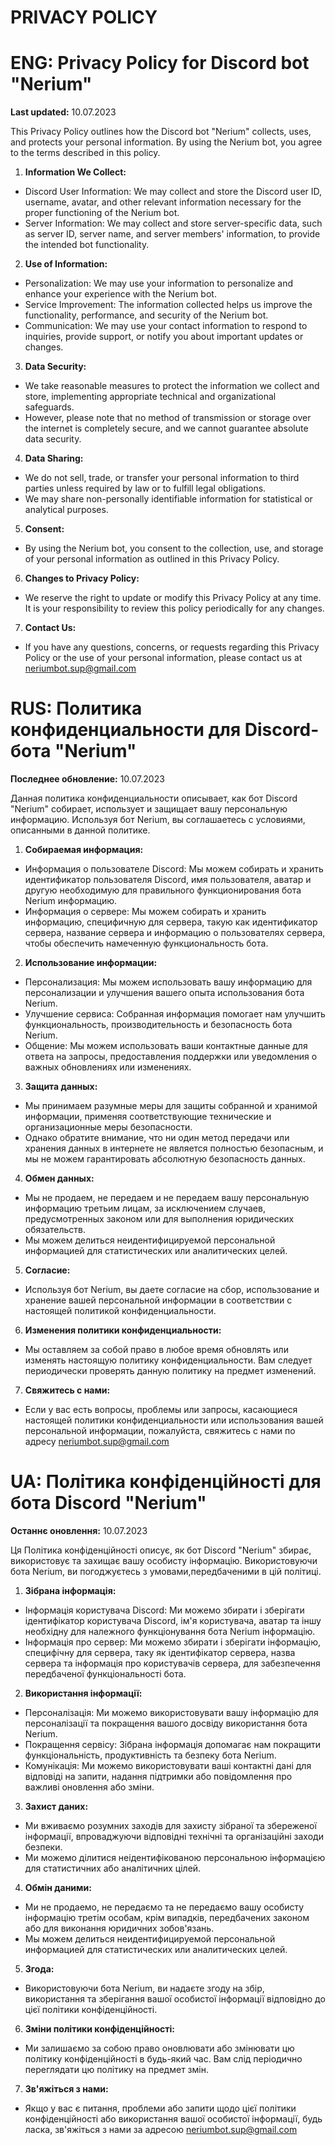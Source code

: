 # PRIVACY POLICY


# ENG: Privacy Policy for Discord bot "Nerium"

**Last updated:** 10.07.2023

This Privacy Policy outlines how the Discord bot "Nerium" collects, uses, and protects your personal information. By using the Nerium bot, you agree to the terms described in this policy.

1. **Information We Collect:**
- Discord User Information: We may collect and store the Discord user ID, username, avatar, and other relevant information necessary for the proper functioning of the Nerium bot.
- Server Information: We may collect and store server-specific data, such as server ID, server name, and server members' information, to provide the intended bot functionality.

2. **Use of Information:**
- Personalization: We may use your information to personalize and enhance your experience with the Nerium bot.
- Service Improvement: The information collected helps us improve the functionality, performance, and security of the Nerium bot.
- Communication: We may use your contact information to respond to inquiries, provide support, or notify you about important updates or changes.

3. **Data Security:**
- We take reasonable measures to protect the information we collect and store, implementing appropriate technical and organizational safeguards.
- However, please note that no method of transmission or storage over the internet is completely secure, and we cannot guarantee absolute data security.

4. **Data Sharing:**
- We do not sell, trade, or transfer your personal information to third parties unless required by law or to fulfill legal obligations.
- We may share non-personally identifiable information for statistical or analytical purposes.

5. **Consent:**
- By using the Nerium bot, you consent to the collection, use, and storage of your personal information as outlined in this Privacy Policy.

6. **Changes to Privacy Policy:**
- We reserve the right to update or modify this Privacy Policy at any time. It is your responsibility to review this policy periodically for any changes.

7. **Contact Us:**
- If you have any questions, concerns, or requests regarding this Privacy Policy or the use of your personal information, please contact us at neriumbot.sup@gmail.com

# RUS: Политика конфиденциальности для Discord-бота "Nerium"

**Последнее обновление:** 10.07.2023

Данная политика конфиденциальности описывает, как бот Discord "Nerium" собирает, использует и защищает вашу персональную информацию. Используя бот Nerium, вы соглашаетесь с условиями, описанными в данной политике.

1. **Собираемая информация:**
- Информация о пользователе Discord: Мы можем собирать и хранить идентификатор пользователя Discord, имя пользователя, аватар и другую необходимую для правильного функционирования бота Nerium информацию.
- Информация о сервере: Мы можем собирать и хранить информацию, специфичную для сервера, такую как идентификатор сервера, название сервера и информацию о пользователях сервера, чтобы обеспечить намеченную функциональность бота.

2. **Использование информации:**
- Персонализация: Мы можем использовать вашу информацию для персонализации и улучшения вашего опыта использования бота Nerium.
- Улучшение сервиса: Собранная информация помогает нам улучшить функциональность, производительность и безопасность бота Nerium.
- Общение: Мы можем использовать ваши контактные данные для ответа на запросы, предоставления поддержки или уведомления о важных обновлениях или изменениях.

3. **Защита данных:**
- Мы принимаем разумные меры для защиты собранной и хранимой информации, применяя соответствующие технические и организационные меры безопасности.
- Однако обратите внимание, что ни один метод передачи или хранения данных в интернете не является полностью безопасным, и мы не можем гарантировать абсолютную безопасность данных.

4. **Обмен данных:**
- Мы не продаем, не передаем и не передаем вашу персональную информацию третьим лицам, за исключением случаев, предусмотренных законом или для выполнения юридических обязательств.
- Мы можем делиться неидентифицируемой персональной информацией для статистических или аналитических целей.

5. **Согласие:**
- Используя бот Nerium, вы даете согласие на сбор, использование и хранение вашей персональной информации в соответствии с настоящей политикой конфиденциальности.

6. **Изменения политики конфиденциальности:**
- Мы оставляем за собой право в любое время обновлять или изменять настоящую политику конфиденциальности. Вам следует периодически проверять данную политику на предмет изменений.

7. **Свяжитесь с нами:**
- Если у вас есть вопросы, проблемы или запросы, касающиеся настоящей политики конфиденциальности или использования вашей персональной информации, пожалуйста, свяжитесь с нами по адресу neriumbot.sup@gmail.com

# UA: Політика конфіденційності для бота Discord "Nerium"

**Останнє оновлення:** 10.07.2023

Ця Політика конфіденційності описує, як бот Discord "Nerium" збирає, використовує та захищає вашу особисту інформацію. Використовуючи бота Nerium, ви погоджуєтесь з умовами,передбаченими в цій політиці.

1. **Зібрана інформація:**
- Інформація користувача Discord: Ми можемо збирати і зберігати ідентифікатор користувача Discord, ім'я користувача, аватар та іншу необхідну для належного функціонування бота Nerium інформацію.
- Інформація про сервер: Ми можемо збирати і зберігати інформацію, специфічну для сервера, таку як ідентифікатор сервера, назва сервера та інформація про користувачів сервера, для забезпечення передбаченої функціональності бота.

2. **Використання інформації:**
- Персоналізація: Ми можемо використовувати вашу інформацію для персоналізації та покращення вашого досвіду використання бота Nerium.
- Покращення сервісу: Зібрана інформація допомагає нам покращити функціональність, продуктивність та безпеку бота Nerium.
- Комунікація: Ми можемо використовувати ваші контактні дані для відповіді на запити, надання підтримки або повідомлення про важливі оновлення або зміни.

3. **Захист даних:**
- Ми вживаємо розумних заходів для захисту зібраної та збереженої інформації, впроваджуючи відповідні технічні та організаційні заходи безпеки.
- Ми можемо ділитися неідентифікованою персональною інформацією для статистичних або аналітичних цілей.

4. **Обмін даними:**
- Ми не продаемо, не передаємо та не передаємо вашу особисту інформацію третім особам, крім випадків, передбачених законом або для виконання юридичних зобов'язань.
- Мы можем делиться неидентифицируемой персональной информацией для статистических или аналитических целей.

5. **Згода:**
- Використовуючи бота Nerium, ви надаєте згоду на збір, використання та зберігання вашої особистої інформації відповідно до цієї політики конфіденційності.

6. **Зміни політики конфіденційності:**
- Ми залишаємо за собою право оновлювати або змінювати цю політику конфіденційності в будь-який час. Вам слід періодично переглядати цю політику на предмет змін.

7. **Зв'яжіться з нами:**
- Якщо у вас є питання, проблеми або запити щодо цієї політики конфіденційності або використання вашої особистої інформації, будь ласка, зв'яжіться з нами за адресою neriumbot.sup@gmail.com
